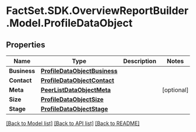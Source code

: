 # FactSet.SDK.OverviewReportBuilder.Model.ProfileDataObject

## Properties

Name | Type | Description | Notes
------------ | ------------- | ------------- | -------------
**Business** | [**ProfileDataObjectBusiness**](ProfileDataObjectBusiness.md) |  | 
**Contact** | [**ProfileDataObjectContact**](ProfileDataObjectContact.md) |  | 
**Meta** | [**PeerListDataObjectMeta**](PeerListDataObjectMeta.md) |  | [optional] 
**Size** | [**ProfileDataObjectSize**](ProfileDataObjectSize.md) |  | 
**Stage** | [**ProfileDataObjectStage**](ProfileDataObjectStage.md) |  | 

[[Back to Model list]](../README.md#documentation-for-models) [[Back to API list]](../README.md#documentation-for-api-endpoints) [[Back to README]](../README.md)

